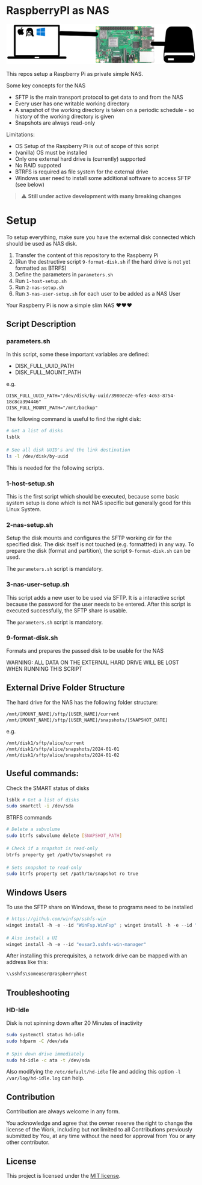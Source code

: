 # RaspberryPI as NAS

![raspberry pi nas](resources/overview.png "Raspberry PI NAS")

This repos setup a Raspberry Pi as private simple NAS.

Some key concepts for the NAS
* SFTP is the main transport protocol to get data to and from the NAS
* Every user has one writable working directory
* A snapshot of the working directory is taken on a periodic schedule - so history of the working directory is given
* Snapshots are always read-only


Limitations:
* OS Setup of the Raspberry Pi is out of scope of this script
* (vanilla) OS must be installed
* Only one external hard drive is (currently) supported
* No RAID suppoted
* BTRFS is required as file system for the external drive
* Windows user need to install some additional software to access SFTP (see below)


> :warning: **Still under active development with many breaking changes**

# Setup

To setup everything, make sure you have the external disk connected which should be used as NAS disk.

1. Transfer the content of this repository to the Raspberry Pi
1. (Run the destructive script `9-format-disk.sh` if the hard drive is not yet formatted as BTRFS)
1. Define the parameters in `parameters.sh`
1. Run `1-host-setup.sh`
1. Run `2-nas-setup.sh`
1. Run `3-nas-user-setup.sh` for each user to be added as a NAS User

Your Raspberry Pi is now a simple slim NAS ♥♥♥


## Script Description

### parameters.sh

In this script, some these important variables are defined:

* DISK_FULL_UUID_PATH
* DISK_FULL_MOUNT_PATH

e.g.

```
DISK_FULL_UUID_PATH="/dev/disk/by-uuid/3980ec2e-6fe3-4c63-8754-18c8ca394446"
DISK_FULL_MOUNT_PATH="/mnt/backup"
```

The following command is useful to find the right disk:
```bash
# Get a list of disks
lsblk

# See all disk UUID's and the link destination
ls -l /dev/disk/by-uuid
```

This is needed for the following scripts.

### 1-host-setup.sh

This is the first script which should be executed, because some basic system setup is done which is not NAS specific but generally good for this Linux System.


### 2-nas-setup.sh

Setup the disk mounts and configures the SFTP working dir for the specified disk.
The disk itself is not touched (e.g. formattted) in any way. To prepare the disk (format and partition), the script `9-format-disk.sh` can be used.

The `parameters.sh` script is mandatory.


### 3-nas-user-setup.sh

This script adds a new user to be used via SFTP. It is a interactive script because the password for the user needs to be entered.
After this script is executed successfully, the SFTP share is usable.

The `parameters.sh` script is mandatory.


### 9-format-disk.sh

Formats and prepares the passed disk to be usable for the NAS

WARNING: ALL DATA ON THE EXTERNAL HARD DRIVE WILL BE LOST WHEN RUNNING THIS SCRIPT



## External Drive Folder Structure

The hard drive for the NAS has the following folder structure:

```
/mnt/[MOUNT_NAME]/sftp/[USER_NAME]/current
/mnt/[MOUNT_NAME]/sftp/[USER_NAME]/snapshots/[SNAPSHOT_DATE]
```


e.g.

```
/mnt/disk1/sftp/alice/current
/mnt/disk1/sftp/alice/snapshots/2024-01-01
/mnt/disk1/sftp/alice/snapshots/2024-01-02
```


## Useful commands:

Check the SMART status of disks

```bash
lsblk # Get a list of disks
sudo smartctl -i /dev/sda
```

BTRFS commands

```bash
# Delete a subvolume
sudo btrfs subvolume delete [SNAPSHOT_PATH]

# Check if a snapshot is read-only
btrfs property get /path/to/snapshot ro

# Sets snapshot to read-only
sudo btrfs property set /path/to/snapshot ro true
```


## Windows Users

To use the SFTP share on Windows, these to programs need to be installed

```ps1
# https://github.com/winfsp/sshfs-win
winget install -h -e --id "WinFsp.WinFsp" ; winget install -h -e --id "SSHFS-Win.SSHFS-Win"

# Also install a UI
winget install -h -e --id "evsar3.sshfs-win-manager"
```

After installing this prerequisites, a network drive can be mapped with an address like this:

```ps1
\\sshfs\someuser@raspberryhost
```

## Troubleshooting

### HD-Idle

Disk is not spinning down after 20 Minutes of inactivity

```bash
sudo systemctl status hd-idle
sudo hdparm -C /dev/sda

# Spin down drive immediately
sudo hd-idle -c ata -t /dev/sda
```

Also modifying the `/etc/default/hd-idle` file and adding this option `-l /var/log/hd-idle.log` can help.



## Contribution

Contribution are always welcome in any form.

You acknowledge and agree that the owner reserve the right to change the license of the Work, including but not limited to all Contributions previously submitted by You, at any time without the need for approval from You or any other contributor.

## License

This project is licensed under the [MIT license].

[MIT license]: https://github.com/guenhter/raspberry-nas/blob/main/LICENSE
